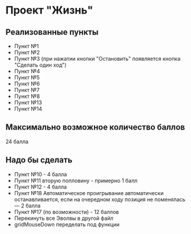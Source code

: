 ﻿# Проект "Жизнь"

## Реализованные пункты

* Пункт №1
* Пункт №2
* Пункт №3 (при нажатии кнопки "Остановить" появляется кнопка "Сделать один ход")
* Пункт №4
* Пункт №5
* Пункт №6
* Пункт №7
* Пункт №8
* Пункт №13
* Пункт №14

## Максимально возможное количество баллов

24 балла

## Надо бы сделать
* Пункт №10 - 4 балла
* Пункт №11 вторую попловину - примерно 1 балл
* Пункт №12 - 4 балла
* Пункт №18 Автоматическое проигрывание автоматически останавливается, если на очередном ходу позиция не поменялась — 2 балла
* Пункт №17 (по возможности) - 12 баллов
* Перекинуть все Эволвы в другой файл
* gridMouseDown переделать под функции